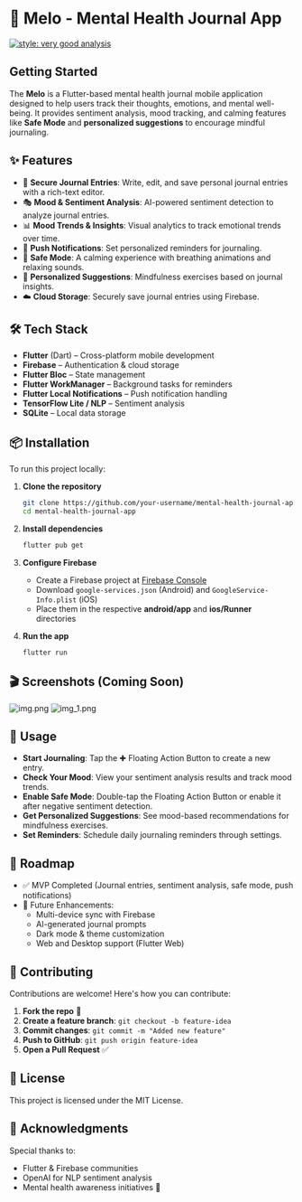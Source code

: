 
# 🧘 Melo - Mental Health Journal App
[![style: very good analysis](https://img.shields.io/badge/style-very_good_analysis-B22C89.svg)](https://pub.dev/packages/very_good_analysis)

## Getting Started



The **Melo** is a Flutter-based mental health journal mobile application designed to help users track their thoughts, emotions, and mental well-being. It provides sentiment analysis, mood tracking, and calming features like **Safe Mode** and **personalized suggestions** to encourage mindful journaling.

## ✨ Features
- 📖 **Secure Journal Entries**: Write, edit, and save personal journal entries with a rich-text editor.
- 🎭 **Mood & Sentiment Analysis**: AI-powered sentiment detection to analyze journal entries.
- 📊 **Mood Trends & Insights**: Visual analytics to track emotional trends over time.
- 🔔 **Push Notifications**: Set personalized reminders for journaling.
- 🎵 **Safe Mode**: A calming experience with breathing animations and relaxing sounds.
- 🎯 **Personalized Suggestions**: Mindfulness exercises based on journal insights.
- ☁️ **Cloud Storage**: Securely save journal entries using Firebase.

## 🛠️ Tech Stack
- **Flutter** (Dart) – Cross-platform mobile development
- **Firebase** – Authentication & cloud storage
- **Flutter Bloc** – State management
- **Flutter WorkManager** – Background tasks for reminders
- **Flutter Local Notifications** – Push notification handling
- **TensorFlow Lite / NLP** – Sentiment analysis
- **SQLite** – Local data storage

## 📦 Installation
To run this project locally:

1. **Clone the repository**
   ```sh
   git clone https://github.com/your-username/mental-health-journal-app.git
   cd mental-health-journal-app
   ```

2. **Install dependencies**
   ```sh
   flutter pub get
   ```

3. **Configure Firebase**
    - Create a Firebase project at [Firebase Console](https://console.firebase.google.com/)
    - Download `google-services.json` (Android) and `GoogleService-Info.plist` (iOS)
    - Place them in the respective **android/app** and **ios/Runner** directories

4. **Run the app**
   ```sh
   flutter run
   ```

## 🎬 Screenshots (Coming Soon)
![img.png](img.png) ![img_1.png](img_1.png)

## 🚀 Usage
- **Start Journaling**: Tap the ✚ Floating Action Button to create a new entry.
- **Check Your Mood**: View your sentiment analysis results and track mood trends.
- **Enable Safe Mode**: Double-tap the Floating Action Button or enable it after negative sentiment detection.
- **Get Personalized Suggestions**: See mood-based recommendations for mindfulness exercises.
- **Set Reminders**: Schedule daily journaling reminders through settings.

## 📜 Roadmap
- ✅ MVP Completed (Journal entries, sentiment analysis, safe mode, push notifications)
- 📅 Future Enhancements:
    - Multi-device sync with Firebase
    - AI-generated journal prompts
    - Dark mode & theme customization
    - Web and Desktop support (Flutter Web)

## 🤝 Contributing
Contributions are welcome! Here's how you can contribute:
1. **Fork the repo** 🍴
2. **Create a feature branch**: `git checkout -b feature-idea`
3. **Commit changes**: `git commit -m "Added new feature"`
4. **Push to GitHub**: `git push origin feature-idea`
5. **Open a Pull Request** ✅

## 📜 License
This project is licensed under the MIT License.

## 🙌 Acknowledgments
Special thanks to:
- Flutter & Firebase communities
- OpenAI for NLP sentiment analysis
- Mental health awareness initiatives 💙

